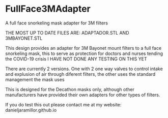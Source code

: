 # FullFace3MAdapter
A full face snorkeling mask adapter for 3M filters

THE MOST UP TO DATE FILES ARE: ADAPTADOR.STL AND 3MBAYONET.STL

This design provides an adapter for 3M Bayonet mount filters to a full face snorkeling mask, this to serve as protection for doctors and nurses tending the COVID-19 crisis
I HAVE NOT DONE ANY TESTING ON THIS YET

There are currently 2 versions. One with 2 one way valves to control intake and explusion of air through diferent filters, the other uses the standard management the mask uses


This is designed for the Decathon masks only, although other manufacturers have provided their own adapters for other types of filters.

If you do test this out please contact me at my website:
danieljaramillor.github.io
